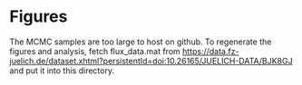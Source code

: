 # Figures


The MCMC samples are too large to host on github.
To regenerate the figures and analysis, fetch flux\_data.mat from https://data.fz-juelich.de/dataset.xhtml?persistentId=doi:10.26165/JUELICH-DATA/BJK8GJ and put it into this directory.

